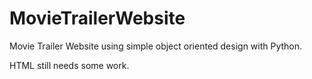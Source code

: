 # MovieTrailerWebsite

Movie Trailer Website using simple object oriented design with Python. 

HTML still needs some work.
